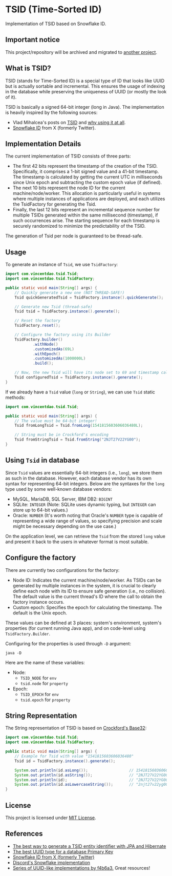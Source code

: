 # TSID (Time-Sorted ID)

Implementation of TSID based on Snowflake ID.

## Important notice

This project/repository will be archived and migrated to [another project](https://github.com/x4ala1c/tsid).

## What is TSID?

TSID (stands for Time-Sorted ID) is a special type of ID that looks like UUID but is actually sortable and incremental.
This ensures the usage of indexing in the database while preserving the uniqueness of UUID (or mostly the look of it).

TSID is basically a signed 64-bit integer (long in Java). The implementation is heavily inspired by the following
sources:

- Vlad Mihalcea's posts on [TSID](https://vladmihalcea.com/tsid-identifier-jpa-hibernate/)
  and [why using it at all](https://vladmihalcea.com/uuid-database-primary-key).
- [Snowflake ID](https://en.wikipedia.org/wiki/Snowflake_ID) from X (formerly Twitter).

## Implementation Details

The current implementation of TSID consists of three parts:

- The first 42 bits represent the timestamp of the creation of the TSID. Specifically, it comprises a 1-bit signed value
  and a 41-bit timestamp. The timestamp is calculated by getting the current UTC in milliseconds since Unix epoch and
  subtracting the custom epoch value (if defined).
- The next 10 bits represent the node ID for the current machine/node/worker. This allocation is particularly useful in
  systems where multiple instances of applications are deployed, and each utilizes the TsidFactory for generating the
  Tsid.
- Finally, the last 12 bits represent an incremental sequence number for multiple TSIDs generated within the same
  millisecond (timestamp), if such occurrences arise. The starting sequence for each timestamp is securely randomized to
  minimize the predictability of the TSID.

The generation of Tsid per node is guaranteed to be thread-safe.

## Usage

To generate an instance of `Tsid`, we use `TsidFactory`:

```java
import com.vincentdao.tsid.Tsid;
import com.vincentdao.tsid.TsidFactory;

public static void main(String[] args) {
    // Quickly generate a new one (NOT THREAD-SAFE!)
    Tsid quickGeneratedTsid = TsidFactory.instance().quickGenerate();

    // Generate new Tsid (thread-safe)
    Tsid tsid = TsidFactory.instance().generate();

    // Reset the factory
    TsidFactory.reset();

    // Configure the factory using its Builder
    TsidFactory.builder()
            .withNode()
            .customizedAs(69L)
            .withEpoch()
            .customizedAs(1000000L)
            .build();

    // Now, the new Tsid will have its node set to 69 and timestamp calculated from epoch 1000000
    Tsid configuredTsid = TsidFactory.instance().generate();
}
```

If we already have a `Tsid` value (`long` or `String`), we can use `Tsid` static methods:

```java
import com.vincentdao.tsid.Tsid;

public static void main(String[] args) {
    // The value must be 64-bit integer!
    Tsid fromLongTsid = Tsid.fromLong(1541815603606036480L);

    // String must be in Crockford's encoding
    Tsid fromStringTsid = Tsid.fromString("2NJT27V22YG00");
}
```

## Using `Tsid` in database

Since `Tsid` values are essentially 64-bit integers (i.e., `long`), we store them as such in the database. However, each
database vendor has its own syntax for representing 64-bit integers. Below are the syntaxes for the `long` type used by
some well-known database vendors:

- MySQL, MariaDB, SQL Server, IBM DB2: `BIGINT`
- SQLite: `INTEGER` (Note: SQLite uses dynamic typing, but `INTEGER` can store up to 64-bit values.)
- Oracle: `NUMBER` (It's worth noting that Oracle's `NUMBER` type is capable of representing a wide range of values, so
  specifying precision and scale might be necessary depending on the use case.)

On the application level, we can retrieve the `Tsid` from the stored `long` value and present it back to the users in
whatever format is most suitable.

## Configure the factory

There are currently two configurations for the factory:

- Node ID: Indicates the current machine/node/worker. As TSIDs can be generated by multiple instances in the system, it
  is crucial to clearly define each node with its ID to ensure safe generation (i.e., no collision). The default value
  is the current thread's ID where the call to obtain the factory instance occurs.
- Custom epoch: Specifies the epoch for calculating the timestamp. The default is the Unix epoch.

These values can be defined at 3 places: system's environment, system's properties (for current running Java app), and
on code-level using `TsidFactory.Builder`.

Configuring for the properties is used through `-D` argument:

```
java -D
```

Here are the name of these variables:

- Node:
    - `TSID_NODE` for `env`
    - `tsid.node` for `property`
- Epoch:
    - `TSID_EPOCH` for `env`
    - `tsid.epoch` for `property`

## String Representation

The String representation of TSID is based on [Crockford's Base32](https://www.crockford.com/base32.html):

```java
import com.vincentdao.tsid.Tsid;
import com.vincentdao.tsid.TsidFactory;

public static void main(String[] args) {
    // Example for Tsid with value "1541815603606036480"
    Tsid id = TsidFactory.instance().generate();

    System.out.println(id.asLong());                  // 1541815603606036480
    System.out.println(id.asString());                // "2NJT27V22YG00"
    System.out.println(id);                           // "2NJT27V22YG00"
    System.out.println(id.asLowercaseString());       // "2njt27v22yg00"
}
```

## License

This project is licensed under [MIT License](LICENSE).

## References

- [The best way to generate a TSID entity identifier with JPA and Hibernate](https://vladmihalcea.com/tsid-identifier-jpa-hibernate/)
- [The best UUID type for a database Primary Key](https://vladmihalcea.com/uuid-database-primary-key)
- [Snowflake ID from X (formerly Twitter)](https://en.wikipedia.org/wiki/Snowflake_ID)
- [Discord's Snowflake implementation](https://discord.com/developers/docs/reference#snowflakes)
- [Series of UUID-like implementations by f4b6a3.](https://github.com/f4b6a3) Great resources!
